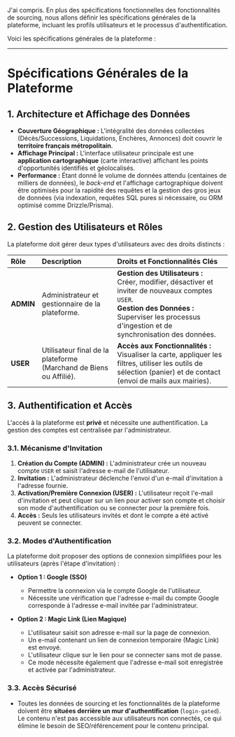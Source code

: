 J'ai compris. En plus des spécifications fonctionnelles des fonctionnalités de sourcing, nous allons définir les spécifications générales de la plateforme, incluant les profils utilisateurs et le processus d'authentification.

Voici les spécifications générales de la plateforme :

-----

# Spécifications Générales de la Plateforme

## 1\. Architecture et Affichage des Données

  * **Couverture Géographique :** L'intégralité des données collectées (Décès/Successions, Liquidations, Enchères, Annonces) doit couvrir le **territoire français métropolitain**.
  * **Affichage Principal :** L'interface utilisateur principale est une **application cartographique** (carte interactive) affichant les points d'opportunités identifiés et géolocalisés.
  * **Performance :** Étant donné le volume de données attendu (centaines de milliers de données), le *back-end* et l'affichage cartographique doivent être optimisés pour la rapidité des requêtes et la gestion des gros jeux de données (via indexation, requêtes SQL pures si nécessaire, ou ORM optimisé comme Drizzle/Prisma).

## 2\. Gestion des Utilisateurs et Rôles

La plateforme doit gérer deux types d'utilisateurs avec des droits distincts :

| Rôle | Description | Droits et Fonctionnalités Clés |
| :--- | :--- | :--- |
| **ADMIN** | Administrateur et gestionnaire de la plateforme. | **Gestion des Utilisateurs :** Créer, modifier, désactiver et inviter de nouveaux comptes `USER`. <br> **Gestion des Données :** Superviser les processus d'ingestion et de synchronisation des données. |
| **USER** | Utilisateur final de la plateforme (Marchand de Biens ou Affilié). | **Accès aux Fonctionnalités :** Visualiser la carte, appliquer les filtres, utiliser les outils de sélection (panier) et de contact (envoi de mails aux mairies). |

## 3\. Authentification et Accès

L'accès à la plateforme est **privé** et nécessite une authentification. La gestion des comptes est centralisée par l'administrateur.

### 3.1. Mécanisme d'Invitation

1.  **Création du Compte (ADMIN) :** L'administrateur crée un nouveau compte `USER` et saisit l'adresse e-mail de l'utilisateur.
2.  **Invitation :** L'administrateur déclenche l'envoi d'un e-mail d'invitation à l'adresse fournie.
3.  **Activation/Première Connexion (USER) :** L'utilisateur reçoit l'e-mail d'invitation et peut cliquer sur un lien pour activer son compte et choisir son mode d'authentification ou se connecter pour la première fois.
4.  **Accès :** Seuls les utilisateurs invités et dont le compte a été activé peuvent se connecter.

### 3.2. Modes d'Authentification

La plateforme doit proposer des options de connexion simplifiées pour les utilisateurs (après l'étape d'invitation) :

  * **Option 1 : Google (SSO)**

      * Permettre la connexion via le compte Google de l'utilisateur.
      * Nécessite une vérification que l'adresse e-mail du compte Google corresponde à l'adresse e-mail invitée par l'administrateur.

  * **Option 2 : Magic Link (Lien Magique)**

      * L'utilisateur saisit son adresse e-mail sur la page de connexion.
      * Un e-mail contenant un lien de connexion temporaire (Magic Link) est envoyé.
      * L'utilisateur clique sur le lien pour se connecter sans mot de passe.
      * Ce mode nécessite également que l'adresse e-mail soit enregistrée et activée par l'administrateur.

### 3.3. Accès Sécurisé

  * Toutes les données de sourcing et les fonctionnalités de la plateforme doivent être **situées derrière un mur d'authentification** (`login-gated`). Le contenu n'est pas accessible aux utilisateurs non connectés, ce qui élimine le besoin de SEO/référencement pour le contenu principal.